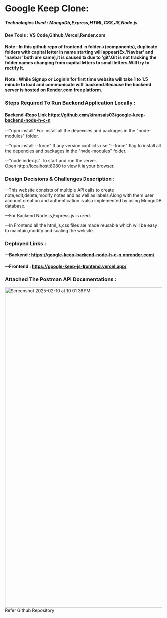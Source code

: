 # Google Keep Clone: 

##### Technologies Used : MongoDb,Express,HTML,CSS,JS,Node.js

#### Dev Tools : VS Code,Github,Vercel,Render.com

#### Note : In this github repo of frontend.In folder->(components), duplicate folders with capital letter in name starting will appear(Ex.'Navbar' and 'navbar' both are same),it is caused to due to 'git'.Git is not tracking the folder names changing from capital letters to small letters.Will try to rectify it.

#### Note : While Signup or LoginIn for first time website will take 1 to 1.5 minute to load and communicate with backend.Because the backend server is hosted on Render.com free platform.

### Steps Required To Run Backend Application Locally :

#### Backend :Repo Link https://github.com/kiransais03/google-keep-backend-node-h-c-n

--"npm install"
     For install all the depencies and packages in the "node-modules" folder.

--"npm install --force"
    If any version conflicts use "--force" flag to  install all the depencies and packages in the "node-modules" folder.

--"node index.js"
   To start and run the server.  
   Open http://localhost:8080 to view it in your browser.

### Design Decisions & Challenges Description :

--This website consists of multiple API calls to create note,edit,delete,modify notes and as well as labels.Along with them user account creation and authentication is also implemented
  by using MongoDB database.

--For Backend Node.js,Express.js is used.

--In Frontend all the html,js,css files are made reusable which will be easy to maintain,modify and scaling the website.

### Deployed Links :

#### --Backend : https://google-keep-backend-node-h-c-n.onrender.com/

#### --Frontend : https://google-keep-js-frontend.vercel.app/

### Attached The Postman API Documentations : 
<img width="1028" alt="Screenshot 2025-02-10 at 10 01 38 PM" src="https://github.com/user-attachments/assets/9f83d95d-7414-41bf-9409-8c5161f87ae8" />
Refer Github Repository
